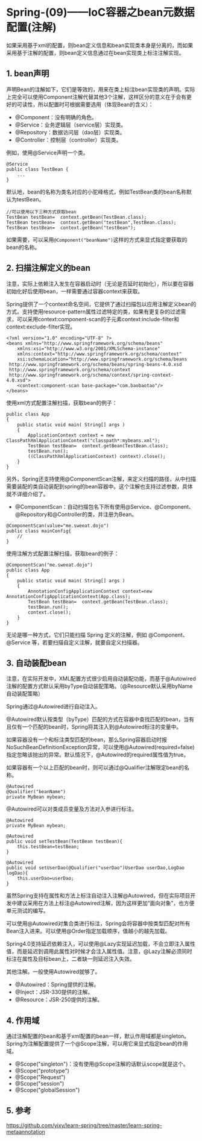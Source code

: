 # Spring-(09)——IoC容器之bean元数据配置(注解)

如果采用基于xml的配置，则bean定义信息和bean实现类本身是分离的，而如果采用基于注解的配置，则bean定义信息通过在bean实现类上标注注解实现。

## 1. bean声明

声明Bean的注解如下，它们是等效的，用来在类上标注bean实现类的声明。实际上完全可以使用Component注解代替其他3个注解，这样区分的意义在于会有更好的可读性，所以配置时可根据需要选用（体现Bean的含义）：

* @Component：没有明确的角色。
* @Service：业务逻辑层（service层）实现类。
* @Repository：数据访问层（dao层）实现类。
* @Controller：控制层（controller）实现类。

例如，使用@Service声明一个类。

```
@Service
public class TestBean {
    ...
}
```

默认地，bean的名称为类名对应的小驼峰格式，例如TestBean类的bean名称默认为testBean。

```
//可以使用以下三种方式获取bean
TestBean testBean=  context.getBean(TestBean.class);
TestBean testBean=  context.getBean("testBean",TestBean.class);
TestBean testBean=  context.getBean("testBean");
```

如果需要，可以采用`@Component("beanName")`这样的方式来显式指定要获取的bean的名称。

## 2. 扫描注解定义的bean

注意，实际上依赖注入发生在容器启动时（无论是否延时初始化），所以要在容器初始化好后使用bean，一样需要通过容器context来获取。

Spring提供了一个context命名空间，它提供了通过扫描包以应用注解定义bean的方式。支持使用resource-pattern属性过滤特定的类，如果有更复杂的过滤需求，可以采用context:component-scan的子元素context:include-filter和context:exclude-filter实现。

```
<?xml version="1.0" encoding="UTF-8" ?>  
<beans xmlns="http://www.springframework.org/schema/beans"  
    xmlns:xsi="http://www.w3.org/2001/XMLSchema-instance"  
    xmlns:context="http://www.springframework.org/schema/context"  
    xsi:schemaLocation="http://www.springframework.org/schema/beans  
 http://www.springframework.org/schema/beans/spring-beans-4.0.xsd  
 http://www.springframework.org/schema/context  
 http://www.springframework.org/schema/context/spring-context-4.0.xsd">  
    <context:component-scan base-package="com.baobaotao"/>  
</beans>  
```

使用xml方式配置注解扫描，获取bean的例子：

```
public class App
{
    public static void main( String[] args )
    {
        ApplicationContext context = new ClassPathXmlApplicationContext("classpath*:mybeans.xml");
        TestBean testBean=  context.getBean(TestBean.class);
        testBean.run();
        ((ClassPathXmlApplicationContext) context).close();
    }
}
```

另外，Spring还支持使用@ComponentScan注解，来定义扫描的路径，从中扫描需要装配的类自动装配到spring的bean容器中。这个注解也支持过滤参数，具体就不详细介绍了。

* @ComponentScan：自动扫描包名下所有使用@Service、@Component、@Repository和@Controller的类，并注册为Bean。

```
@ComponentScan(value="me.sweeat.dojo")
public class mainConfig{
    //
}
```

使用注解方式配置注解扫描，获取bean的例子：

```
@ComponentScan("me.sweeat.dojo")
public class App
{
    public static void main( String[] args )
    {
        AnnotationConfigApplicationContext context=new AnnotationConfigApplicationContext(App.class);
        TestBean testBean=  context.getBean(TestBean.class);
        testBean.run();
        context.close();
    }
}
```

无论是哪一种方式，它们只能扫描 Spring 定义的注解，例如 @Component、@Service 等，若要扫描自定义注解，就要自定义扫描器。

## 3. 自动装配bean

注意，在实际开发中，XML配置方式很少启用自动装配功能，而基于@Autowired注解的配置方式默认采用byType自动装配策略。（@Resource默认采用byName自动装配策略）

Spring通过@Autowired进行自动注入。

@Autowired默认按类型（byType）匹配的方式在容器中查找匹配的bean，当有且仅有一个匹配的bean时，Spring将其注入到@Autowired标注的变量中。

如果容器没有一个和标注类型匹配的bean，那么Spring容器启动时报NoSuchBeanDefinitionException异常，可以使用@Autowired(required=false)指定忽略该抛出的异常。默认情况下，@Autowired的required属性值为true。

如果容器有一个以上匹配的bean时，则可以通过@Qualifier注解限定bean的名称。

```
@Autowired
@Qualifier("beanName")
private MyBean mybean;
```

@Autowired可以对类成员变量及方法对入参进行标注。

```
@Autowired
private MyBean mybean;

@Autowired
public void setTestBean(TestBean testBean){
    this.testBean=testBean;
}

@Autowired
public void setUserDao(@Qualifier("userDao")UserDao userDao,LogDao logDao){
    this.userDao=userDao;
}
```

虽然Spring支持在属性和方法上标注自动注入注解@Autowired，但在实际项目开发中建议采用在方法上标注@Autowired注解，因为这样更加“面向对象”，也方便单元测试的编写。

可以使用@Autowired对集合类进行标注，Spring会将容器中按类型匹配对所有Bean注入进来。可以使用@Order指定加载顺序，值越小的越先加载。

Spring4.0支持延迟依赖注入，可以使用@Lazy实现延迟加载，不会立即注入属性值，而是延迟到调用此属性对时候才会注入属性值。注意，@Lazy注解必须同时标注在属性及目标bean上，二者缺一则延迟注入失效。

其他注解。一般使用Autowired就够了。

* @Autowired：Spring提供的注解。
* @Inject：JSR-330提供的注解。
* @Resource：JSR-250提供的注解。

## 4. 作用域

通过注解配置的bean和基于xml配置的bean一样，默认作用域都是singleton。Spring为注解配置提供了一个@Scope注解，可以用它来显式指定bean的作用域。

* @Scope("singleton")：没有使用@Scope注解的话默认scope就是这个。
* @Scope("prototype")
* @Scope("Request")
* @Scope("session")
* @Scope("globalSession")

## 5. 参考

https://github.com/yixy/learn-spring/tree/master/learn-spring-metaannotation
